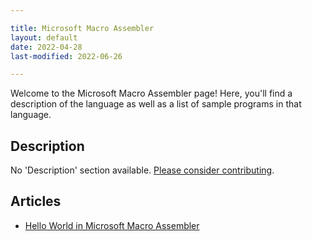 ```yaml
---

title: Microsoft Macro Assembler
layout: default
date: 2022-04-28
last-modified: 2022-06-26

---
```


Welcome to the Microsoft Macro Assembler page! Here, you'll find a description of the language as well as a list of sample programs in that language.

## Description

No 'Description' section available. [Please consider contributing](https://github.com/TheRenegadeCoder/sample-programs-website).

## Articles

- [Hello World in Microsoft Macro Assembler](https://sampleprograms.io/projects/hello-world/microsoft-macro-assembler)